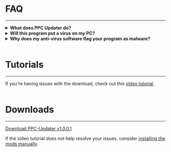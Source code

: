 # **FAQ**
_____________________

<details>
  <summary><strong>What does PPC Updater do?</strong></summary>
  <br>
  <p>The program automatically downloads and updates your Lethal Company modding files and modpack.</p>
</details>

<details>
  <summary><strong>Will this program put a virus on my PC?</strong></summary>
  <br>
  <p>No, all the resources used are open-source and available for preview within the manual download link.</p>
</details>

<details>
  <summary><strong>Why does my anti-virus software flag your program as malware?</strong></summary>
  <br>
  <p>Most anti-virus programs detect programs that install and modify files within your system as suspicious. This kind of behavior is to be expected and simply means that your anti-virus software is working as intended.</p>
</details>
<br>

# **Tutorials**
_____________________

If you're having issues with the download, check out this <a href="https://youtu.be/g3WjZKypkIM" target="_blank">video tutorial</a>.<br><br>

# **Downloads**
_____________________

[Download PPC-Updater v1.0.0.1](https://github.com/CBonez0/PPC/releases/download/v1.0.0.1/PPC-Updater.exe)

If the video tutorial does not help resolve your issues, consider [installing the mods manually](https://www.dropbox.com/scl/fo/1qwx64hf2vh8hejgx82p0/h?rlkey=5mi4o99qu2qex4zkvmu5jmt2y&dl=1).
